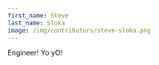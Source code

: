 ```yaml
---
first_name: Steve
last_name: Sloka
image: /img/contributors/steve-sloka.png
---
```

Engineer! Yo yO!